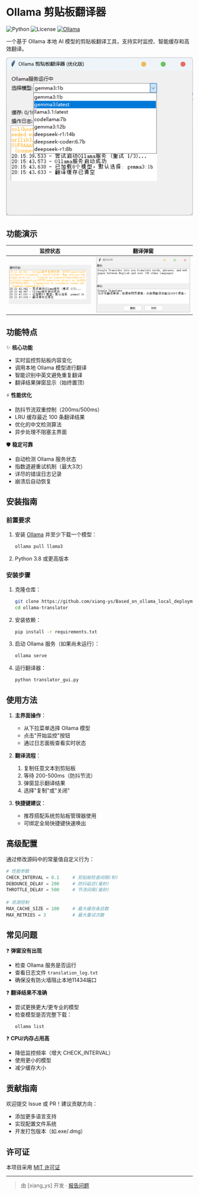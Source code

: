 # Ollama 剪贴板翻译器

![Python](https://img.shields.io/badge/Python-3.8+-blue.svg)
![License](https://img.shields.io/badge/License-MIT-green.svg)
[![Ollama](https://img.shields.io/badge/Ollama-0.1.0+-orange)](https://ollama.ai)

一个基于 Ollama 本地 AI 模型的剪贴板翻译工具，支持实时监控、智能缓存和高效翻译。

![主界面](assets/main_window.png)

## 功能演示
| 监控状态 | 翻译弹窗 |
|----------|----------|
| ![监控中](assets/window.png) | ![翻译结果](assets/translation_popup.png) |

## 功能特点

✨ **核心功能**
- 实时监控剪贴板内容变化
- 调用本地 Ollama 模型进行翻译
- 智能识别中英文避免重复翻译
- 翻译结果弹窗显示（始终置顶）

⚡ **性能优化**
- 防抖节流双重控制（200ms/500ms）
- LRU 缓存最近 100 条翻译结果
- 优化的中文检测算法
- 异步处理不阻塞主界面

🛡️ **稳定可靠**
- 自动检测 Ollama 服务状态
- 指数退避重试机制（最大3次）
- 详尽的错误日志记录
- 崩溃后自动恢复

## 安装指南

### 前置要求
1. 安装 [Ollama](https://ollama.ai) 并至少下载一个模型：
   ```bash
   ollama pull llama3
   ```
2. Python 3.8 或更高版本

### 安装步骤
1. 克隆仓库：
   ```bash
   git clone https://github.com/xiang-ys/Based_on_ollama_local_deployment_translation_clipboard_for_Chinese.git
   cd ollama-translator
   ```

2. 安装依赖：
   ```bash
   pip install -r requirements.txt
   ```

3. 启动 Ollama 服务（如果尚未运行）：
   ```bash
   ollama serve
   ```

4. 运行翻译器：
   ```bash
   python translator_gui.py
   ```

## 使用方法

1. **主界面操作**：
   - 从下拉菜单选择 Ollama 模型
   - 点击"开始监控"按钮
   - 通过日志面板查看实时状态

2. **翻译流程**：
   1. 复制任意文本到剪贴板
   2. 等待 200-500ms（防抖节流）
   3. 弹窗显示翻译结果
   4. 选择"复制"或"关闭"

3. **快捷键建议**：
   - 推荐搭配系统剪贴板管理器使用
   - 可绑定全局快捷键快速唤出

## 高级配置

通过修改源码中的常量值自定义行为：

```python
# 性能参数
CHECK_INTERVAL = 0.1     # 剪贴板检查间隔(秒)
DEBOUNCE_DELAY = 200     # 防抖延迟(毫秒)
THROTTLE_DELAY = 500     # 节流间隔(毫秒)

# 资源控制
MAX_CACHE_SIZE = 100     # 最大缓存条目数
MAX_RETRIES = 3          # 最大重试次数
```

## 常见问题

❓ **弹窗没有出现**
- 检查 Ollama 服务是否运行
- 查看日志文件 `translation_log.txt`
- 确保没有防火墙阻止本地11434端口

❓ **翻译结果不准确**
- 尝试更换更大/更专业的模型
- 检查模型是否完整下载：
  ```bash
  ollama list
  ```

❓ **CPU/内存占用高**
- 降低监控频率（增大 CHECK_INTERVAL）
- 使用更小的模型
- 减少缓存大小

## 贡献指南

欢迎提交 Issue 或 PR！建议贡献方向：
- 添加更多语言支持
- 实现配置文件系统
- 开发打包版本（如.exe/.dmg）

## 许可证

本项目采用 [MIT 许可证](LICENSE)

---
> 由 [xiang_ys] 开发 · [报告问题](https://github.com/xiang-ys/Based_on_ollama_local_deployment_translation_clipboard_for_Chinese.git)